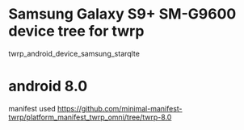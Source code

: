 # Samsung Galaxy S9+ SM-G9600 device tree for twrp
twrp_android_device_samsung_starqlte

# android 8.0
manifest used
https://github.com/minimal-manifest-twrp/platform_manifest_twrp_omni/tree/twrp-8.0
